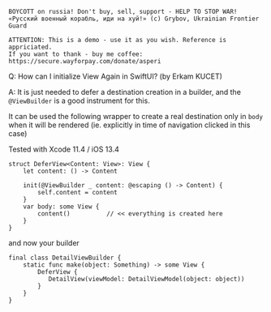```
BOYCOTT on russia! Don't buy, sell, support - HELP TO STOP WAR!
«Русский военный корабль, иди на хуй!» (c) Grybov, Ukrainian Frontier Guard

ATTENTION: This is a demo - use it as you wish. Reference is appriciated.
If you want to thank - buy me coffee: https://secure.wayforpay.com/donate/asperi
```

Q: How can I initialize View Again in SwiftUI? (by Erkam KUCET)

A: It is just needed to defer a destination creation in a builder, and 
the `@ViewBuilder` is a good instrument for this.

It can be used the following wrapper to create a real destination 
only in `body` when it will be rendered (ie. explicitly in time of navigation clicked in this case)

Tested with Xcode 11.4 / iOS 13.4

```
struct DeferView<Content: View>: View {
    let content: () -> Content

    init(@ViewBuilder _ content: @escaping () -> Content) {
        self.content = content
    }
    var body: some View {
        content()          // << everything is created here
    }
}
```

and now your builder

```
final class DetailViewBuilder {
    static func make(object: Something) -> some View {
        DeferView {
           DetailView(viewModel: DetailViewModel(object: object))
        }
    }
}
```
